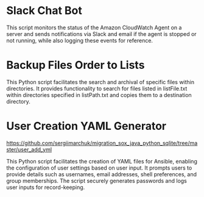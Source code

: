 # Slack Chat Bot

This script monitors the status of the Amazon CloudWatch Agent on a server and sends notifications via Slack and email if the agent is stopped or not running, while also logging these events for reference.

# Backup Files Order to Lists

This Python script facilitates the search and archival of specific files within directories. It provides functionality to search for files listed in listFile.txt within directories specified in listPath.txt and copies them to a destination directory.

# User Creation YAML Generator

https://github.com/sergiimarchuk/migration_sox_java_python_sqlite/tree/master/user_add_yml

This Python script facilitates the creation of YAML files for Ansible, enabling the configuration of user settings based on user input. It prompts users to provide details such as usernames, email addresses, shell preferences, and group memberships. The script securely generates passwords and logs user inputs for record-keeping.
